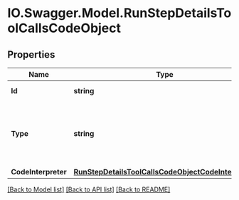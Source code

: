 # IO.Swagger.Model.RunStepDetailsToolCallsCodeObject
## Properties

Name | Type | Description | Notes
------------ | ------------- | ------------- | -------------
**Id** | **string** | The ID of the tool call. | 
**Type** | **string** | The type of tool call. This is always going to be &#x60;code_interpreter&#x60; for this type of tool call. | 
**CodeInterpreter** | [**RunStepDetailsToolCallsCodeObjectCodeInterpreter**](RunStepDetailsToolCallsCodeObjectCodeInterpreter.md) |  | 

[[Back to Model list]](../README.md#documentation-for-models) [[Back to API list]](../README.md#documentation-for-api-endpoints) [[Back to README]](../README.md)

